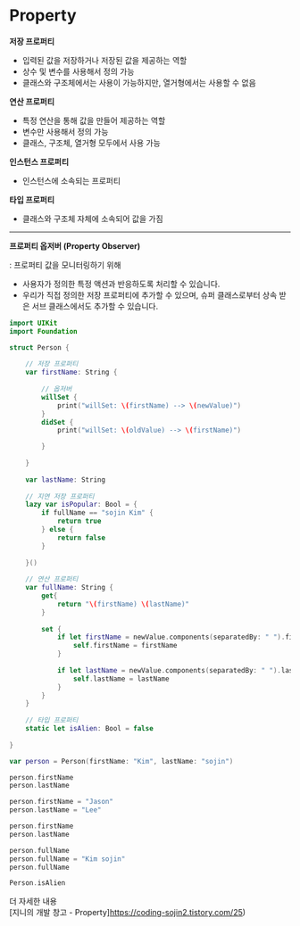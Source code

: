 # Property

**저장 프로퍼티**

- 입력된 값을 저장하거나 저장된 값을 제공하는 역할
- 상수 및 변수를 사용해서 정의 가능
- 클래스와 구조체에서는 사용이 가능하지만, 열거형에서는 사용할 수 없음

**연산 프로퍼티**

- 특정 연산을 통해 값을 만들어 제공하는 역할
- 변수만 사용해서 정의 가능
- 클래스, 구조체, 열거형 모두에서 사용 가능

**인스턴스 프로퍼티** 

- 인스턴스에 소속되는 프로퍼티

**타입 프로퍼티**

- 클래스와 구조체 자체에 소속되어 값을 가짐

---

**프로퍼티 옵저버 (Property Observer)**

: 프로퍼티 값을 모니터링하기 위해

- 사용자가 정의한 특정 액션과 반응하도록 처리할 수 있습니다.
- 우리가 직접 정의한 저장 프로퍼티에 추가할 수 있으며, 슈퍼 클래스로부터 상속 받은 서브 클래스에서도 추가할 수 있습니다.
 

```swift
import UIKit
import Foundation

struct Person {
    
    // 저장 프로퍼티
    var firstName: String {
    
        // 옵저버
        willSet {
            print("willSet: \(firstName) --> \(newValue)")
        }
        didSet {
            print("willSet: \(oldValue) --> \(firstName)")

        }
        
    }
    
    var lastName: String
    
    // 지연 저장 프로퍼티
    lazy var isPopular: Bool = {
        if fullName == "sojin Kim" {
            return true
        } else {
            return false
        }
        
    }()
    
    // 연산 프로퍼티
    var fullName: String {
        get{
            return "\(firstName) \(lastName)"
        }
        
        set {
            if let firstName = newValue.components(separatedBy: " ").first {
                self.firstName = firstName
            }
            
            if let lastName = newValue.components(separatedBy: " ").last {
                self.lastName = lastName
            }
        }
    }
    
    // 타입 프로퍼티
    static let isAlien: Bool = false
    
}

var person = Person(firstName: "Kim", lastName: "sojin")

person.firstName
person.lastName

person.firstName = "Jason"
person.lastName = "Lee"

person.firstName
person.lastName

person.fullName
person.fullName = "Kim sojin"
person.fullName

Person.isAlien
```

더 자세한 내용   
[지니의 개발 창고 - Property]https://coding-sojin2.tistory.com/25)
